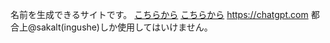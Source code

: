 名前を生成できるサイトです。
[こちらから](https://namewizar.vercel.app)
[こちらから](https://namewizar.vercel.app/2.html)
https://chatgpt.com
都合上@sakalt(ingushe)しか使用してはいけません。
